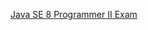 
[Java SE 8 Programmer II Exam](https://docs.oracle.com/javase/tutorial/extra/certification/javase-8-programmer2.html)
